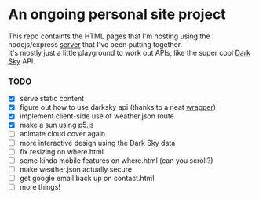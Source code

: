 # An ongoing personal site project
This repo containts the HTML pages that I'm hosting using the nodejs/express [server](https://github.com/wwmairs/server "a rather simple server") that I've been putting together.  
It's mostly just a little playground to work out APIs, like the super cool [Dark Sky](https://darksky.net) API. 

### TODO
- [x] serve static content
- [x] figure out how to use darksky api (thanks to a neat [wrapper](https://github.com/soplakanets/node-forecastio))
- [x] implement client-side use of weather.json route
- [x] make a sun using p5.js
- [ ] animate cloud cover again
- [ ] more interactive design using the Dark Sky data
- [ ] fix resizing on where.html
- [ ] some kinda mobile features on where.html (can you scroll?)
- [ ] make weather.json actually secure
- [ ] get google email back up on contact.html
- [ ] more things!
